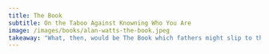 ```yaml
---
title: The Book
subtitle: On the Taboo Against Knowning Who You Are
image: /images/books/alan-watts-the-book.jpeg
takeaway: "What, then, would be The Book which fathers might slip to their sons and mothers to their daughters, without ever admitting it openly?"
---
```

